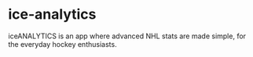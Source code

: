 # ice-analytics

iceANALYTICS is an app where advanced NHL stats are made simple, for the everyday hockey enthusiasts.
